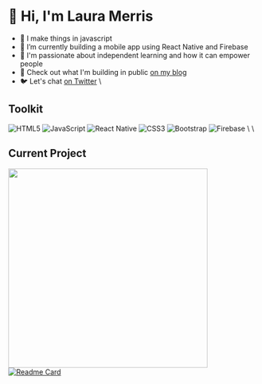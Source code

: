 # :wave: Hi, I'm Laura Merris
- :seedling: I make things in javascript
- :wrench: I’m currently building a mobile app using React Native and Firebase
- :revolving_hearts: I'm passionate about independent learning and how it can empower people
- :page_facing_up: Check out what I'm building in public [on my blog](https://lauramerris.github.io)
- :bird: Let's chat [on Twitter](https://twitter.com/lauramerris)
\\

## Toolkit

![HTML5](https://img.shields.io/badge/html5-%23E34F26.svg?style=for-the-badge&logo=html5&logoColor=white)
![JavaScript](https://img.shields.io/badge/javascript-%23323330.svg?style=for-the-badge&logo=javascript&logoColor=%23F7DF1E)
![React Native](https://img.shields.io/badge/react_native-%2320232a.svg?style=for-the-badge&logo=react&logoColor=%2361DAFB)
![CSS3](https://img.shields.io/badge/css3-%231572B6.svg?style=for-the-badge&logo=css3&logoColor=white)
![Bootstrap](https://img.shields.io/badge/bootstrap-%23563D7C.svg?style=for-the-badge&logo=bootstrap&logoColor=white)
![Firebase](https://img.shields.io/badge/firebase-%23039BE5.svg?style=for-the-badge&logo=firebase)
\\
\\

## Current Project

<img src="https://user-images.githubusercontent.com/7448403/147875631-507b1d8c-8a4e-47df-8adb-fc5434905089.jpg" width="400"/><br>
[![Readme Card](https://github-readme-stats.vercel.app/api/pin/?username=lauramerris&repo=cib&theme=vue)](https://github.com/lauramerris/cib)


